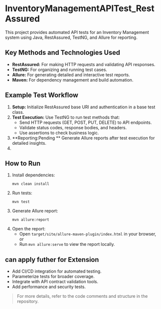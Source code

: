 # InventoryManagementAPITest_RestAssured

This project provides automated API tests for an Inventory Management system using Java, RestAssured, TestNG, and Allure for reporting.

## Key Methods and Technologies Used

- **RestAssured:** For making HTTP requests and validating API responses.
- **TestNG:** For organizing and running test cases.
- **Allure:** For generating detailed and interactive test reports.
- **Maven:** For dependency management and build automation.

## Example Test Workflow

1. **Setup:** Initialize RestAssured base URI and authentication in a base test class.
2. **Test Execution:** Use TestNG to run test methods that:
   - Send HTTP requests (GET, POST, PUT, DELETE) to API endpoints.
   - Validate status codes, response bodies, and headers.
   - Use assertions to check business logic.
3. **Reporting:Pending ** Generate Allure reports after test execution for detailed insights.
4. 

## How to Run

1. Install dependencies:
   ```
   mvn clean install
   ```
2. Run tests:
   ```
   mvn test
   ```
3. Generate Allure report:
   ```
   mvn allure:report
   ```
4. Open the report:
   - Open `target/site/allure-maven-plugin/index.html` in your browser, or
   - Run `mvn allure:serve` to view the report locally.

## can apply futher for Extension

- Add CI/CD integration for automated testing.
- Parameterize tests for broader coverage.
- Integrate with API contract validation tools.
- Add performance and security tests.

> For more details, refer to the code comments and structure in the repository.
```
````

</file>

